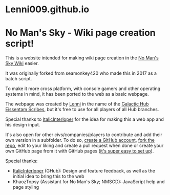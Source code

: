 # Lenni009.github.io
# No Man's Sky - Wiki page creation script!

This is a website intended for making wiki page creation in the [No Man's Sky Wiki](https://nomanssky.fandom.com) easier.

It was originally forked from seamonkey420 who made this in 2017 as a batch script.

To make it more cross platform, with console gamers and other operating systems in mind, it has been ported to the web as a basic webpage.

The webpage was created by [Lenni](https://nomanssky.fandom.com/wiki/User:Lenni009) in the name of the [Galactic Hub Eissentam Scribes](https://nomanssky.fandom.com/wiki/Galactic_Hub_Eissentam_Scribes), but it's free to use for all players of all Hub branches.

Special thanks to [ItalicInterloper](https://nomanssky.fandom.com/wiki/User:ItalicInterloper) for the idea for making this a web app and his design input.

It's also open for other civs/companies/players to contribute and add their own version in a subfolder. To do so, [create a GitHub account](https://github.com/signup), [fork the repo](https://github.com/Lenni009/Lenni009.github.io/fork), edit to your liking and create a pull request when done or create your own GitHub page from it with GitHub pages ([it's super easy to set up](https://docs.github.com/en/pages/quickstart)).

Special thanks:
* [ItalicInterloper](https://nomanssky.fandom.com/wiki/User:ItalicInterloper) (GHub): Design and feature feedback, as well as the initial idea to bring this to the web
* KhaozTopsy (Assistant for No Man's Sky; NMSCD): JavaScript help and page styling